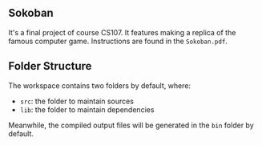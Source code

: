 ## Sokoban

It's a final project of course CS107. It features making a replica of the famous computer game. Instructions are found in the `Sokoban.pdf`.

## Folder Structure

The workspace contains two folders by default, where:

- `src`: the folder to maintain sources
- `lib`: the folder to maintain dependencies

Meanwhile, the compiled output files will be generated in the `bin` folder by default.
